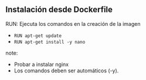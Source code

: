 ## Instalación desde Dockerfile

RUN: Ejecuta los comandos en la creación de la imagen

* `RUN apt-get update`
* `RUN apt-get install -y nano`

note:
- Probar a instalar nginx
- Los comandos deben ser automáticos (-y). 